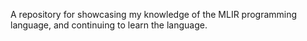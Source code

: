 A repository for showcasing my knowledge of the MLIR programming language, and continuing to learn the language.
